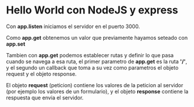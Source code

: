 # Hello World con NodeJS y express

Con __app.listen__ iniciamos el servidor en el puerto 3000.

Como __app.get__ obtenemos un valor que previamente hayamos seteado con __app.set__

Tambien con __app.get__ podemos establecer rutas y definir lo que pasa cuando se navega a esa 
ruta, el primer parametro de __app.get__ es la ruta __'/'__, y el segundo un callback que toma a su vez 
como parametros el objeto request y el objeto response.

El objeto __request__ (peticion) contiene los valores de la peticion al servidor (por ejemplo los 
valores de un formulario), y el objeto __response__ contiene la respuesta que envia el servidor.
